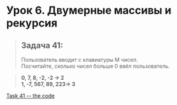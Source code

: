 
# Урок 6. Двумерные массивы и рекурсия

>## Задача 41:
>Пользователь вводит с клавиатуры M чисел.    
Посчитайте, сколько чисел больше 0 ввёл пользователь.

>**0, 7, 8, -2, -2 -> 2  
1, -7, 567, 89, 223-> 3**  

[Task 41 -- the code](Program.cs)